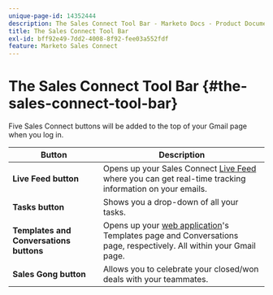 ```yaml
---
unique-page-id: 14352444
description: The Sales Connect Tool Bar - Marketo Docs - Product Documentation
title: The Sales Connect Tool Bar
exl-id: bff92e49-7dd2-4008-8f92-fee03a552fdf
feature: Marketo Sales Connect
---
```

# The Sales Connect Tool Bar {#the-sales-connect-tool-bar}

Five Sales Connect buttons will be added to the top of your Gmail page when you log in.

| Button | Description |
|---|---|
| **Live Feed button** | Opens up your Sales Connect [Live Feed](https://toutapp.com/next#live) where you can get real-time tracking information on your emails. |
| **Tasks button** | Shows you a drop-down of all your tasks. |
| **Templates and Conversations buttons** | Opens up your [web application](https://toutapp.com/login)'s Templates page and Conversations page, respectively. All within your Gmail page. |
| **Sales Gong button** | Allows you to celebrate your closed/won deals with your teammates. |
